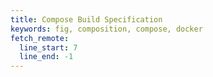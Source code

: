 ```yaml
---
title: Compose Build Specification
keywords: fig, composition, compose, docker
fetch_remote:
  line_start: 7
  line_end: -1
---
```

